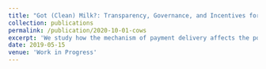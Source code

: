 ```yaml
---
title: "Got (Clean) Milk?: Transparency, Governance, and Incentives for Cleanliness in Indian Dairy Cooperatives (joint with Ashish Shenoy)"
collection: publications
permalink: /publication/2020-10-01-cows
excerpt: 'We study how the mechanism of payment delivery affects the potential for collective action in rural Indian villages. To do so, we implement a randomized evaluation of a group-level incentive payment for lower bacteria count among village dairy cooperatives in Karnataka. The incentive structure tests whether cooperative members and management can sufficiently leverage local information and peer monitoring mechanisms to deliver a cleaner bulk product. We further vary whether incentive payments are announced publicly to cooperative members or revealed privately to cooperative management alone. Results show that group incentives are sufficient to improve production quality in village cooperatives, but that this result is sensitive to the way in which incentives are administered. When faced with the prospect of public announcement, managers in a third of cooperatives opt out of receiving incentive payments entirely, undermining any possible incentive effect. Dropout is concentrated among cooperatives with weaker management oversight. <span style="color:blue">[Link to AEA Trial Registry.](https://www.socialscienceregistry.org/trials/700)</span>'
date: 2019-05-15
venue: 'Work in Progress'
---
```


